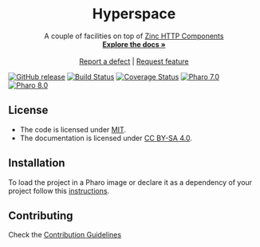 <p align="center">
 <h1 align="center">Hyperspace</h1>
  <p align="center">
    A couple of facilities on top of <a href="https://github.com/svenvc/zinc">Zinc HTTP Components</a>
    <br>
    <a href="docs/"><strong>Explore the docs »</strong></a>
    <br>
    <br>
    <a href="https://github.com/ba-st/Hyperspace/issues/new?labels=Type%3A+Defect">Report a defect</a>
    |
    <a href="https://github.com/ba-st/Hyperspace/issues/new?labels=Type%3A+Feature">Request feature</a>
  </p>
</p>

[![GitHub release](https://img.shields.io/github/release/ba-st/Hyperspace.svg)](https://github.com/ba-st/Hyperspace/releases/latest)
[![Build Status](https://github.com/ba-st/Hyperspace/workflows/Build/badge.svg?branch=release-candidate)](https://github.com/ba-st/Hyperspace/actions?query=workflow%3ABuild)
[![Coverage Status](https://codecov.io/github/ba-st/Hyperspace/coverage.svg?branch=release-candidate)](https://codecov.io/gh/ba-st/Hyperspace/branch/release-candidate)
[![Pharo 7.0](https://img.shields.io/badge/Pharo-7.0-informational)](https://pharo.org)
[![Pharo 8.0](https://img.shields.io/badge/Pharo-8.0-informational)](https://pharo.org)

## License

- The code is licensed under [MIT](LICENSE).
- The documentation is licensed under [CC BY-SA 4.0](http://creativecommons.org/licenses/by-sa/4.0/).

## Installation

To load the project in a Pharo image or declare it as a dependency of your project follow this [instructions](docs/Installation.md).

## Contributing

Check the [Contribution Guidelines](CONTRIBUTING.md)
